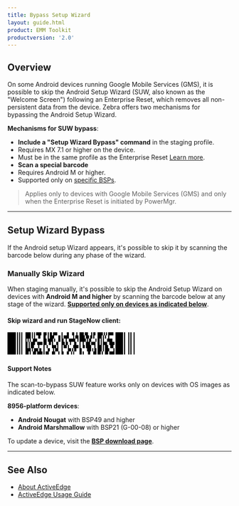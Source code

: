 ```yaml
---
title: Bypass Setup Wizard
layout: guide.html
product: EMM Toolkit
productversion: '2.0'
---
```


## Overview

On some Android devices running Google Mobile Services (GMS), it is possible to skip the Android Setup Wizard (SUW, also known as the "Welcome Screen") following an Enterprise Reset, which removes all non-persistent data from the device. Zebra offers two mechanisms for bypassing the Android Setup Wizard. 

**Mechanisms for SUW bypass**: 

* **Include a "Setup Wizard Bypass" command** in the staging profile. 
 * Requires MX 7.1 or higher on the device. 
 * Must be in the same profile as the Enterprise Reset [Learn more](/mx/powermgr/#setup-wizard-bypass). 
* **Scan a special barcode** 
 * Requires Android M or higher.
 * Supported only on [specific BSPs](#manuallyskipwizard).

> Applies only to devices with Google Mobile Services (GMS) and only when the Enterprise Reset is initiated by PowerMgr.

-----

## Setup Wizard Bypass

If the Android setup Wizard appears, it's possible to skip it by scanning the barcode below during any phase of the wizard. 

### Manually Skip Wizard

When staging manually, it's possible to skip the Android Setup Wizard on devices with **Android M and higher** by scanning the barcode below at any stage of the wizard. **<u>Supported only on devices as indicated below</u>**. 

#### Skip wizard and run StageNow client:

<img style="height:50px" src="skip_suw_and_run_sn.png"/>
<br>

#### Support Notes

The scan-to-bypass SUW feature works only on devices with OS images as indicated below.    

**8956-platform devices**:

* **Android Nougat** with BSP49 and higher
* **Android Marshmallow** with BSP21 (G-00-08) or higher 

<!-- WAITING FOR BSP # from ENG. 
**TC20/TC25 Devices**:

* **Android Nougat** with BSPxx or higher
 -->

To update a device, visit the **[BSP download page](https://www.zebra.com/us/en/support-downloads/software/operating-system/tc51-operating-system-for-gms-devices.html)**.

-----

## See Also

* [About ActiveEdge](../about)
* [ActiveEdge Usage Guide](../usage)


